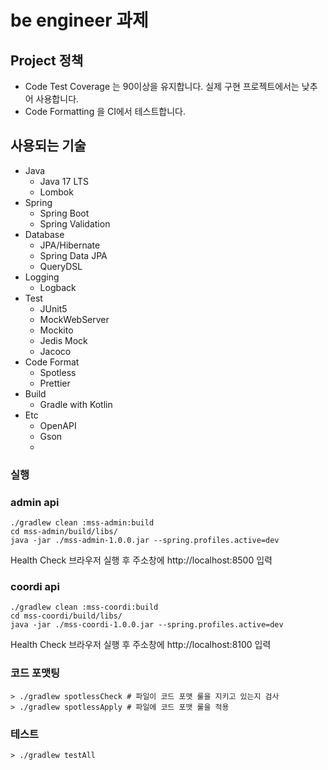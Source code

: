 # be engineer 과제

## Project 정책

- Code Test Coverage 는 90이상을 유지합니다. 실제 구현 프로젝트에서는 낮추어 사용합니다.
- Code Formatting 을 CI에서 테스트합니다.

## 사용되는 기술

- Java
  - Java 17 LTS
  - Lombok
- Spring
  - Spring Boot
  - Spring Validation
- Database
  - JPA/Hibernate
  - Spring Data JPA
  - QueryDSL
- Logging
  - Logback
- Test
  - JUnit5
  - MockWebServer
  - Mockito
  - Jedis Mock
  - Jacoco
- Code Format
  - Spotless
  - Prettier
- Build
  - Gradle with Kotlin
- Etc
  - OpenAPI
  - Gson
  - 
### 실행

### admin api

```shell
./gradlew clean :mss-admin:build
cd mss-admin/build/libs/
java -jar ./mss-admin-1.0.0.jar --spring.profiles.active=dev
```

Health Check
브라우저 실행 후 주소창에 http://localhost:8500 입력

### coordi api

```shell
./gradlew clean :mss-coordi:build
cd mss-coordi/build/libs/
java -jar ./mss-coordi-1.0.0.jar --spring.profiles.active=dev
```

Health Check
브라우저 실행 후 주소창에 http://localhost:8100 입력

### 코드 포맷팅

```shell
> ./gradlew spotlessCheck # 파일이 코드 포맷 룰을 지키고 있는지 검사
> ./gradlew spotlessApply # 파일에 코드 포맷 룰을 적용
```

### 테스트

```shell
> ./gradlew testAll
```
